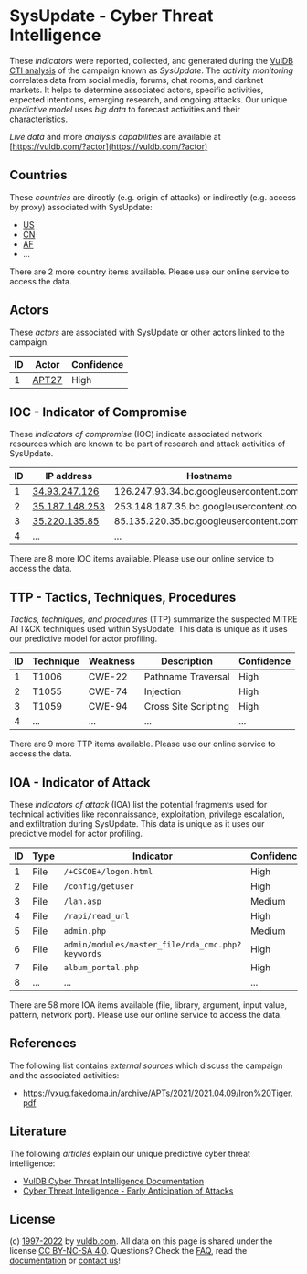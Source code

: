 # SysUpdate - Cyber Threat Intelligence

These _indicators_ were reported, collected, and generated during the [VulDB CTI analysis](https://vuldb.com/?kb.cti) of the campaign known as _SysUpdate_. The _activity monitoring_ correlates data from social media, forums, chat rooms, and darknet markets. It helps to determine associated actors, specific activities, expected intentions, emerging research, and ongoing attacks. Our unique _predictive model_ uses _big data_ to forecast activities and their characteristics.

_Live data_ and more _analysis capabilities_ are available at [https://vuldb.com/?actor](https://vuldb.com/?actor)

## Countries

These _countries_ are directly (e.g. origin of attacks) or indirectly (e.g. access by proxy) associated with SysUpdate:

* [US](https://vuldb.com/?country.us)
* [CN](https://vuldb.com/?country.cn)
* [AF](https://vuldb.com/?country.af)
* ...

There are 2 more country items available. Please use our online service to access the data.

## Actors

These _actors_ are associated with SysUpdate or other actors linked to the campaign.

ID | Actor | Confidence
-- | ----- | ----------
1 | [APT27](https://vuldb.com/?actor.apt27) | High

## IOC - Indicator of Compromise

These _indicators of compromise_ (IOC) indicate associated network resources which are known to be part of research and attack activities of SysUpdate.

ID | IP address | Hostname | Actor | Confidence
-- | ---------- | -------- | ----- | ----------
1 | [34.93.247.126](https://vuldb.com/?ip.34.93.247.126) | 126.247.93.34.bc.googleusercontent.com | [APT27](https://vuldb.com/?actor.apt27) | Medium
2 | [35.187.148.253](https://vuldb.com/?ip.35.187.148.253) | 253.148.187.35.bc.googleusercontent.com | [APT27](https://vuldb.com/?actor.apt27) | Medium
3 | [35.220.135.85](https://vuldb.com/?ip.35.220.135.85) | 85.135.220.35.bc.googleusercontent.com | [APT27](https://vuldb.com/?actor.apt27) | Medium
4 | ... | ... | ... | ...

There are 8 more IOC items available. Please use our online service to access the data.

## TTP - Tactics, Techniques, Procedures

_Tactics, techniques, and procedures_ (TTP) summarize the suspected MITRE ATT&CK techniques used within SysUpdate. This data is unique as it uses our predictive model for actor profiling.

ID | Technique | Weakness | Description | Confidence
-- | --------- | -------- | ----------- | ----------
1 | T1006 | CWE-22 | Pathname Traversal | High
2 | T1055 | CWE-74 | Injection | High
3 | T1059 | CWE-94 | Cross Site Scripting | High
4 | ... | ... | ... | ...

There are 9 more TTP items available. Please use our online service to access the data.

## IOA - Indicator of Attack

These _indicators of attack_ (IOA) list the potential fragments used for technical activities like reconnaissance, exploitation, privilege escalation, and exfiltration during SysUpdate. This data is unique as it uses our predictive model for actor profiling.

ID | Type | Indicator | Confidence
-- | ---- | --------- | ----------
1 | File | `/+CSCOE+/logon.html` | High
2 | File | `/config/getuser` | High
3 | File | `/lan.asp` | Medium
4 | File | `/rapi/read_url` | High
5 | File | `admin.php` | Medium
6 | File | `admin/modules/master_file/rda_cmc.php?keywords` | High
7 | File | `album_portal.php` | High
8 | ... | ... | ...

There are 58 more IOA items available (file, library, argument, input value, pattern, network port). Please use our online service to access the data.

## References

The following list contains _external sources_ which discuss the campaign and the associated activities:

* https://vxug.fakedoma.in/archive/APTs/2021/2021.04.09/Iron%20Tiger.pdf

## Literature

The following _articles_ explain our unique predictive cyber threat intelligence:

* [VulDB Cyber Threat Intelligence Documentation](https://vuldb.com/?kb.cti)
* [Cyber Threat Intelligence - Early Anticipation of Attacks](https://www.scip.ch/en/?labs.20201022)

## License

(c) [1997-2022](https://vuldb.com/?kb.changelog) by [vuldb.com](https://vuldb.com/?kb.about). All data on this page is shared under the license [CC BY-NC-SA 4.0](https://creativecommons.org/licenses/by-nc-sa/4.0/). Questions? Check the [FAQ](https://vuldb.com/?kb.faq), read the [documentation](https://vuldb.com/?kb) or [contact us](https://vuldb.com/?contact)!

